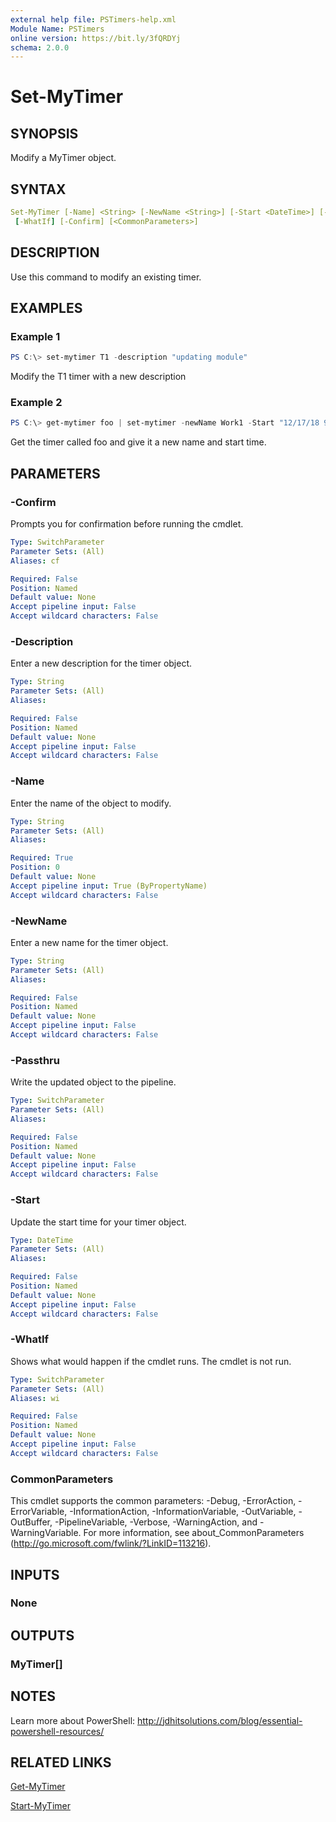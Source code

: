 ```yaml
---
external help file: PSTimers-help.xml
Module Name: PSTimers
online version: https://bit.ly/3fQRDYj
schema: 2.0.0
---
```


# Set-MyTimer

## SYNOPSIS

Modify a MyTimer object.

## SYNTAX

```yaml
Set-MyTimer [-Name] <String> [-NewName <String>] [-Start <DateTime>] [-Description <String>] [-Passthru]
 [-WhatIf] [-Confirm] [<CommonParameters>]
```

## DESCRIPTION

Use this command to modify an existing timer.

## EXAMPLES

### Example 1

```powershell
PS C:\> set-mytimer T1 -description "updating module"
```

Modify the T1 timer with a new description

### Example 2

```powershell
PS C:\> get-mytimer foo | set-mytimer -newName Work1 -Start "12/17/18 9:00AM"
```

Get the timer called foo and give it a new name and start time.

## PARAMETERS

### -Confirm

Prompts you for confirmation before running the cmdlet.

```yaml
Type: SwitchParameter
Parameter Sets: (All)
Aliases: cf

Required: False
Position: Named
Default value: None
Accept pipeline input: False
Accept wildcard characters: False
```

### -Description

Enter a new description for the timer object.

```yaml
Type: String
Parameter Sets: (All)
Aliases:

Required: False
Position: Named
Default value: None
Accept pipeline input: False
Accept wildcard characters: False
```

### -Name

Enter the name of the object to modify.

```yaml
Type: String
Parameter Sets: (All)
Aliases:

Required: True
Position: 0
Default value: None
Accept pipeline input: True (ByPropertyName)
Accept wildcard characters: False
```

### -NewName

Enter a new name for the timer object.

```yaml
Type: String
Parameter Sets: (All)
Aliases:

Required: False
Position: Named
Default value: None
Accept pipeline input: False
Accept wildcard characters: False
```

### -Passthru

Write the updated object to the pipeline.

```yaml
Type: SwitchParameter
Parameter Sets: (All)
Aliases:

Required: False
Position: Named
Default value: None
Accept pipeline input: False
Accept wildcard characters: False
```

### -Start

Update the start time for your timer object.

```yaml
Type: DateTime
Parameter Sets: (All)
Aliases:

Required: False
Position: Named
Default value: None
Accept pipeline input: False
Accept wildcard characters: False
```

### -WhatIf

Shows what would happen if the cmdlet runs. The cmdlet is not run.

```yaml
Type: SwitchParameter
Parameter Sets: (All)
Aliases: wi

Required: False
Position: Named
Default value: None
Accept pipeline input: False
Accept wildcard characters: False
```

### CommonParameters

This cmdlet supports the common parameters: -Debug, -ErrorAction, -ErrorVariable, -InformationAction, -InformationVariable, -OutVariable, -OutBuffer, -PipelineVariable, -Verbose, -WarningAction, and -WarningVariable. For more information, see about_CommonParameters (http://go.microsoft.com/fwlink/?LinkID=113216).

## INPUTS

### None

## OUTPUTS

### MyTimer[]

## NOTES

Learn more about PowerShell: http://jdhitsolutions.com/blog/essential-powershell-resources/

## RELATED LINKS

[Get-MyTimer](Get-MyTimer.md)

[Start-MyTimer](Start-MyTimer.md)
